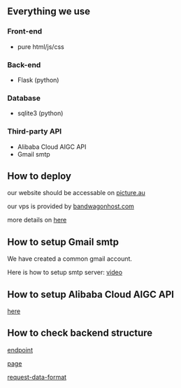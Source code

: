 ## Everything we use

### Front-end

- pure html/js/css

### Back-end

- Flask (python)

### Database

- sqlite3 (python)

### Third-party API

- Alibaba Cloud AIGC API
- Gmail smtp

## How to deploy

our website should be accessable on [picture.au](picture.au)

our vps is provided by [bandwagonhost.com](https://bandwagonhost.com)

more details on [here](./deploy.md)

## How to setup Gmail smtp

We have created a common gmail account. 

Here is how to setup smtp server: [video](https://www.youtube.com/watch?v=ZfEK3WP73eY)

## How to setup Alibaba Cloud AIGC API

[here](./AIGC_DETECTOR_README.md)

## How to check backend structure

[endpoint](./docs-backend.md)

[page](./docs-page.md)

[request-data-format](./docs-request-type.md)

